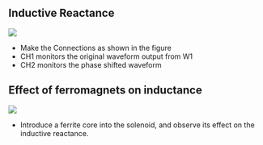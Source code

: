 Inductive Reactance
---
	
![](file:///android_asset/DOC_HTML/apps/images/schematics/LR.svg@100%|auto)	

* Make the Connections as shown in the figure
* CH1 monitors the original waveform output from W1
* CH2 monitors the phase shifted waveform 

## Effect of ferromagnets on inductance
	
![](file:///android_asset/DOC_HTML/apps/images/schematics/LR.svg@100%|auto)	
	
* Introduce a ferrite core into the solenoid, and observe its effect on the inductive reactance.<br>
	
